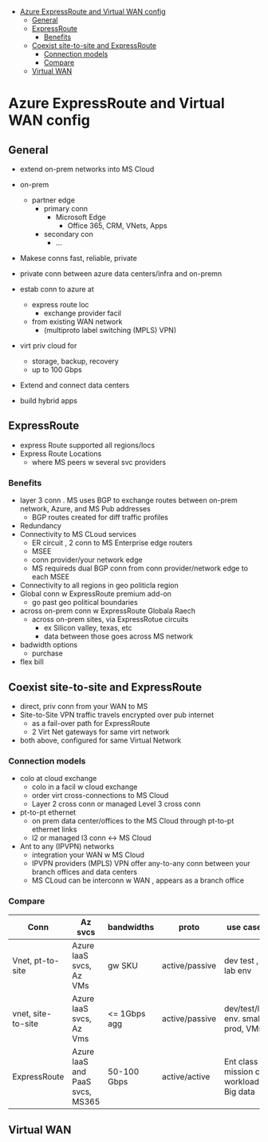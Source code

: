 - [Azure ExpressRoute and Virtual WAN config](#azure-expressroute-and-virtual-wan-config)
  - [General](#general)
  - [ExpressRoute](#expressroute)
    - [Benefits](#benefits)
  - [Coexist site-to-site and ExpressRoute](#coexist-site-to-site-and-expressroute)
    - [Connection models](#connection-models)
    - [Compare](#compare)
  - [Virtual WAN](#virtual-wan)
# Azure ExpressRoute and Virtual WAN config

## General
* extend  on-prem networks into MS Cloud
* on-prem
  * partner edge
    * primary conn
      * Microsoft Edge
        * Office 365, CRM, VNets, Apps
    * secondary con
      * ...

* Makese conns fast, reliable, private
* private conn between azure data centers/infra and on-premn

* estab conn to azure at 
  * express route loc
    * exchange provider facil
  * from existing WAN network
    * (multiproto label switching (MPLS) VPN) 

* virt priv cloud for
  * storage, backup, recovery
  * up to 100 Gbps

* Extend and connect data centers
* build hybrid apps

## ExpressRoute

* express Route supported all regions/locs
* Express Route Locations
  * where MS peers w several svc providers

### Benefits
* layer 3 conn . MS uses BGP to exchange routes between on-prem network, Azure, and MS Pub addresses
  * BGP routes created for diff traffic profiles
* Redundancy
* Connectivity to MS CLoud services
  * ER circuit , 2 conn to MS Enterprise edge routers
  * MSEE
  * conn provider/your network edge
  * MS requireds dual BGP conn from conn provider/network edge to each MSEE
* Connectivity to all regions in geo politicla region
* Global conn w ExpressRoute premium add-on
  * go past geo political boundaries
* across on-prem conn w ExpressRoute Globala Raech
  * across on-prem sites, via ExpressRotue circuits
    * ex  Silicon valley, texas, etc
    * data between those goes across MS network
* badwidth options
  * purchase
* flex bill

## Coexist site-to-site and ExpressRoute
* direct, priv conn from your WAN to MS
* Site-to-Site VPN traffic travels encrypted over pub internet
  * as a fail-over path for ExpressRoute
  * 2 Virt Net gateways for same virt network
* both above, configured for same Virtual Network

### Connection models
* colo at cloud exchange
  * colo in a facil w cloud exchange
  * order virt cross-connections to MS Cloud
  * Layer 2 cross conn or managed Level 3 cross conn
* pt-to-pt ethernet
  * on prem data center/offices to the MS Cloud through pt-to-pt ethernet links
  * l2 or managed l3 conn <-> MS Cloud
* Ant to any (IPVPN) networks
  * integration your WAN w MS Cloud
  * IPVPN providers (MPLS) VPN offer any-to-any conn between your branch offices and data centers
  * MS CLoud can be interconn w WAN , appears as a branch office

### Compare
|Conn|Az svcs|bandwidths|proto|use cases|
|-|-|-|-|-|
|Vnet, pt-to-site|Azure IaaS svcs, Az VMs|gw SKU|active/passive|dev test , lab env|
|vnet, site-to-site|Azure IaaS svcs, Az Vms|<= 1Gbps agg|active/passive|dev/test/lab env. small prod, VMs|
|ExpressRoute|Azure IaaS and PaaS svcs, MS365|50-100 Gbps|active/active|Ent class mission crit workloads. Big data|

## Virtual WAN
